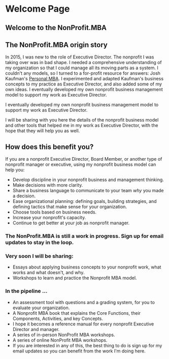# Welcome Page

## Welcome to the NonProfit.MBA

## The NonProfit.MBA origin story

In 2015, I was new to the role of Executive Director. The nonprofit I was taking over was in bad shape. I needed a comprehensive understanding of my organization so that I could manage all its moving parts as a system. I couldn't any models, so I turned to a for-profit resource for answers: Josh Kaufman's [Personal MBA](http://personalmba.com).  I experimented and adapted Kaufman's business concepts to my practice as Executive Director, and also added some of my own ideas. I eventually developed my own nonprofit business management model to support my work as Executive Director.  

I eventually developed my own nonprofit business management model to support my work as Executive Director. 

I will be sharing with you here the details of the nonprofit business model and other tools that helped me in my work as Executive Director, with the hope that they will help you as well. 

## How does this benefit you?

If you are a nonprofit Executive Director, Board Member, or another type of nonprofit manager or executive, using my nonprofit business model can help you:

- Develop discipline in your nonprofit business and management thinking.  
- Make decisions with more clarity.
- Share a business language to communicate to your team *why* you made a decision. 
- Ease organizational planning: defining goals, building strategies, and defining tactics that make sense for your organization.
- Choose tools based on business needs.
- Increase your nonprofit's capacity.
- Continue to get better at your job as nonprofit manager.

### The NonProfit.MBA is still a work in progress. Sign up for email updates to stay in the loop. 

### Very soon I will be sharing:

- Essays about applying business concepts to your nonprofit work, what works and what doesn't, and why.
- Workshops to learn and practice the Nonprofit MBA model. 

### In the pipeline ...

- An assessment tool with questions and a grading system, for you to evaluate your organization. 
- A Nonprofit MBA book that explains the Core Functions, their Components, Activities, and key Concepts. 
- I hope it becomes a reference manual for every nonprofit Executive Director and manager.  
- A series of in-person NonProfit MBA workshops.   
- A series of online NonProfit MBA workshops.
- If you are interested in any of this, the best thing to do is sign up for my email updates so you can benefit from the work I'm doing here. 





